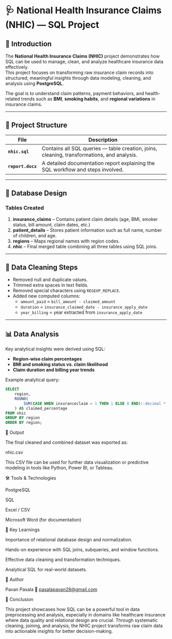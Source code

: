 # 🩺 National Health Insurance Claims (NHIC) — SQL Project

## 📖 Introduction
The **National Health Insurance Claims (NHIC)** project demonstrates how SQL can be used to manage, clean, and analyze healthcare insurance data effectively.  
This project focuses on transforming raw insurance claim records into structured, meaningful insights through data modeling, cleaning, and analysis using **PostgreSQL**.  

The goal is to understand claim patterns, payment behaviors, and health-related trends such as **BMI**, **smoking habits**, and **regional variations** in insurance claims.

---

## 🧩 Project Structure

| File | Description |
|------|--------------|
| **`nhic.sql`** | Contains all SQL queries — table creation, joins, cleaning, transformations, and analysis. |
| **`report.docx`** | A detailed documentation report explaining the SQL workflow and steps involved. |

---

## 🧱 Database Design

### Tables Created
1. **insurance_claims** – Contains patient claim details (age, BMI, smoker status, bill amount, claim dates, etc.)
2. **patient_details** – Stores patient information such as full name, number of children, and age.
3. **regions** – Maps regional names with region codes.
4. **nhic** – Final merged table combining all three tables using SQL joins.

---

## 🧼 Data Cleaning Steps
- Removed null and duplicate values.
- Trimmed extra spaces in text fields.
- Removed special characters using `REGEXP_REPLACE`.
- Added new computed columns:
  - `amount_paid` = `bill_amount - claimed_amount`
  - `duration` = `insurance_claimed_date - insurance_apply_date`
  - `year_billing` = year extracted from `insurance_apply_date`

---

## 📊 Data Analysis
Key analytical insights were derived using SQL:
- **Region-wise claim percentages**
- **BMI and smoking status vs. claim likelihood**
- **Claim duration and billing year trends**

Example analytical query:
```sql
SELECT 
    region,
    ROUND(
        SUM(CASE WHEN insuranceclaim = 1 THEN 1 ELSE 0 END)::decimal * 100 / COUNT(*), 2
    ) AS claimed_percentage
FROM nhic
GROUP BY region
ORDER BY region;
```

💾 Output

The final cleaned and combined dataset was exported as:

nhic.csv


This CSV file can be used for further data visualization or predictive modeling in tools like Python, Power BI, or Tableau.

🛠️ Tools & Technologies

PostgreSQL

SQL

Excel / CSV

Microsoft Word (for documentation)

🧠 Key Learnings

Importance of relational database design and normalization.

Hands-on experience with SQL joins, subqueries, and window functions.

Effective data cleaning and transformation techniques.

Analytical SQL for real-world datasets.

📁 Author

Pavan Pasala
📧 pasalapavan28@gmail.com


🏁 Conclusion

This project showcases how SQL can be a powerful tool in data preprocessing and analysis, especially in domains like healthcare insurance where data quality and relational design are crucial.
Through systematic cleaning, joining, and analysis, the NHIC project transforms raw claim data into actionable insights for better decision-making.
